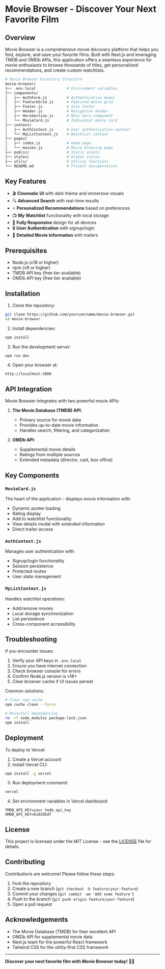 # Movie Browser - Discover Your Next Favorite Film

## Overview
Movie Browser is a comprehensive movie discovery platform that helps you find, explore, and save your favorite films. Built with Next.js and leveraging TMDB and OMDb APIs, this application offers a seamless experience for movie enthusiasts to browse thousands of titles, get personalized recommendations, and create custom watchlists.

```bash
# Movie Browser Directory Structure
movie-browser/
├── .env.local              # Environment variables
├── components/
│   ├── AuthForm.js         # Authentication modal
│   ├── FeatureGrid.js      # Featured movie grid
│   ├── Footer.js           # Site footer
│   ├── Header.js           # Navigation header
│   ├── HeroSection.js      # Main hero component
│   └── MovieCard.js        # Individual movie card
├── context/
│   ├── AuthContext.js      # User authentication context
│   └── MyListContext.js    # Watchlist context
├── pages/
│   ├── index.js            # Home page
│   └── movies.js           # Movie browsing page
├── public/                 # Static assets
├── styles/                 # Global styles
├── utils/                  # Utility functions
└── README.md               # Project documentation
```

## Key Features
- 🎬 **Cinematic UI** with dark theme and immersive visuals
- 🔍 **Advanced Search** with real-time results
- ⭐ **Personalized Recommendations** based on preferences
- 📺 **My Watchlist** functionality with local storage
- 📱 **Fully Responsive** design for all devices
- 🔒 **User Authentication** with signup/login
- 🎥 **Detailed Movie Information** with trailers

## Prerequisites
- Node.js (v18 or higher)
- npm (v9 or higher)
- TMDB API key (free tier available)
- OMDb API key (free tier available)

## Installation
1. Clone the repository:
```bash
git clone https://github.com/yourusername/movie-browser.git
cd movie-browser
```

2. Install dependencies:
```bash
npm install
```

3. Run the development server:
```bash
npm run dev
```

4. Open your browser at:
```
http://localhost:3000
```

## API Integration
Movie Browser integrates with two powerful movie APIs:

1. **The Movie Database (TMDB) API**:
   - Primary source for movie data
   - Provides up-to-date movie information
   - Handles search, filtering, and categorization

2. **OMDb API**:
   - Supplemental movie details
   - Ratings from multiple sources
   - Extended metadata (director, cast, box office)

## Key Components
### `MovieCard.js`
The heart of the application - displays movie information with:
- Dynamic poster loading
- Rating display
- Add to watchlist functionality
- View details modal with extended information
- Direct trailer access

### `AuthContext.js`
Manages user authentication with:
- Signup/login functionality
- Session persistence
- Protected routes
- User state management

### `MyListContext.js`
Handles watchlist operations:
- Add/remove movies
- Local storage synchronization
- List persistence
- Cross-component accessibility

## Troubleshooting
If you encounter issues:

1. Verify your API keys in `.env.local`
2. Ensure you have internet connection
3. Check browser console for errors
4. Confirm Node.js version is v18+
5. Clear browser cache if UI issues persist

Common solutions:
```bash
# Clear npm cache
npm cache clean --force

# Reinstall dependencies
rm -rf node_modules package-lock.json
npm install
```

## Deployment
To deploy to Vercel:

1. Create a Vercel account
2. Install Vercel CLI:
```bash
npm install -g vercel
```

3. Run deployment command:
```bash
vercel
```

4. Set environment variables in Vercel dashboard:
```
TMDB_API_KEY=your_tmdb_api_key
OMDB_API_KEY=b1026bdf
```

## License
This project is licensed under the MIT License - see the [LICENSE](LICENSE) file for details.

## Contributing
Contributions are welcome! Please follow these steps:
1. Fork the repository
2. Create a new branch (`git checkout -b feature/your-feature`)
3. Commit your changes (`git commit -am 'Add some feature'`)
4. Push to the branch (`git push origin feature/your-feature`)
5. Open a pull request

## Acknowledgements
- The Movie Database (TMDB) for their excellent API
- OMDb API for supplemental movie data
- Next.js team for the powerful React framework
- Tailwind CSS for the utility-first CSS framework

---

**Discover your next favorite film with Movie Browser today!** 🎥🍿
